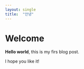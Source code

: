 ```yaml
---
layout: single
title:  "안녕"
---
```


# Welcome

**Hello world**, this is my firs blog post.

I hope you like it!
